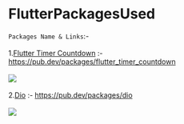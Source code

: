 # FlutterPackagesUsed

`Packages Name & Links`:- <br><br>
1.[Flutter Timer Countdown](https://pub.dev/packages/flutter_timer_countdown")        :- https://pub.dev/packages/flutter_timer_countdown <br><br>
![](https://i.ibb.co/fNYsJKd/timer-description.gif)<br><br>
2.[Dio](https://pub.dev/packages/dio")        :- https://pub.dev/packages/dio <br><br>
![](https://i.ibb.co/rtdjrqV/flutter-dio-http-client.png)<br><br>
